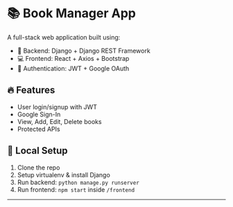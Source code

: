 # 📚 Book Manager App

A full-stack web application built using:

- 🔧 Backend: Django + Django REST Framework
- 💻 Frontend: React + Axios + Bootstrap
- 🔐 Authentication: JWT + Google OAuth

## 🔥 Features

- User login/signup with JWT
- Google Sign-In
- View, Add, Edit, Delete books
- Protected APIs

## 🚀 Local Setup

1. Clone the repo
2. Setup virtualenv & install Django
3. Run backend: `python manage.py runserver`
4. Run frontend: `npm start` inside `/frontend`

---
